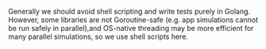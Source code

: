 Generally we should avoid shell scripting and write tests purely in Golang.
However, some libraries are not Goroutine-safe (e.g. app simulations cannot be run safely in parallel),and OS-native threading may be more efficient for many parallel simulations, so we use shell scripts here.
